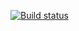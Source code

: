 [![Build status](https://ci.appveyor.com/api/projects/status/yxe0eoe3948d88d4?svg=true)](https://ci.appveyor.com/project/Boldyrev87/postman)